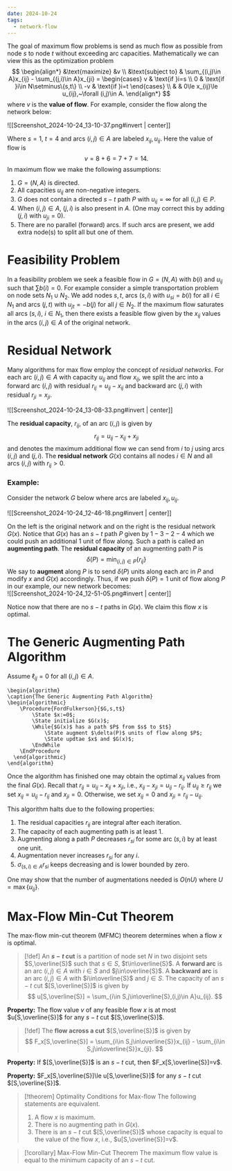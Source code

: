 ```yaml
---
date: 2024-10-24
tags:
  - network-flow
---
```

The goal of maximum flow problems is send as much flow as possible from node $s$ to node $t$ without exceeding arc capacities. Mathematically we can view this as the optimization problem
$$
\begin{align*}
	&\text{maximize} &v \\
	&\text{subject to} & \sum_{(i,j)\in A}x_{ij} - \sum_{(j,i)\in A}x_{ji} = \begin{cases}
		v & \text{if }i=s \\
		0 & \text{if }i\in N\setminus\{s,t\} \\
		-v & \text{if }i=t
\end{cases} \\
	& & 0\le x_{ij}\le u_{ij},~\forall (i,j)\in A.
\end{align*}
$$
where $v$ is the **value of flow**. For example, consider the flow along the network below:

![[Screenshot_2024-10-24_13-10-37.png#invert | center]]

Where $s=1$, $t=4$ and arcs $(i,j)\in A$ are labeled $x_{ij},u_{ij}$. Here the value of flow is 
$$
	v = 8+6 = 7+7 = 14.
$$
In maximum flow we make the following assumptions:
1. $G=(N,A)$ is directed.
2. All capacities $u_{ij}$ are non-negative integers.
3. $G$ does not contain a directed $s-t$ path $P$ with $u_{ij}=\infty$ for all $(i,j)\in P$.
4. When $(i,j)\in A$, $(j,i)$ is also present in $A$. (One may correct this by adding $(j,i)$ with $u_{ji}=0$).
5. There are no parallel (forward) arcs. If such arcs are present, we add extra node(s) to split all but one of them.

# Feasibility Problem

In a feasibility problem we seek a feasible flow in $G=(N,A)$ with $b(i)$ and $u_{ij}$ such that $\sum b(i)=0$. For example consider a simple transportation problem on node sets $N_1\cup N_2$. We add nodes $s,t$, arcs $(s,i)$ with $u_{si}=b(i)$ for all $i\in N_1$ and arcs $(j,t)$ with $u_{jt}=-b(j)$ for all $j\in N_2$. If the maximum flow saturates all arcs $(s,i)$, $i\in N_1$, then there exists a feasible flow given by the $x_{ij}$ values in the arcs $(i,j)\in A$ of the original network.

# Residual Network

Many algorithms for max flow employ the concept of *residual networks*. For each arc $(i,j)\in A$ with capacity $u_{ij}$ and flow $x_{ij}$, we split the arc into a forward arc $(i,j)$ with residual $r_{ij}=u_{ij}-x_{ij}$ and backward arc $(j,i)$ with residual $r_{ji}=x_{ji}$.

![[Screenshot_2024-10-24_13-08-33.png#invert | center]]

The **residual capacity**, $r_{ij}$, of an arc $(i,j)$ is given by
$$
	r_{ij} = u_{ij} - x_{ij} + x_{ji}
$$
and denotes the maximum additional flow we can send from $i$ to $j$ using arcs $(i,j)$ and $(j,i)$. The **residual network** $G(x)$ contains all nodes $i\in N$ and all arcs $(i,j)$ with $r_{ij}>0$.

### Example:
Consider the network $G$ below where arcs are labeled $x_{ij},u_{ij}$.

![[Screenshot_2024-10-24_12-46-18.png#invert | center]]

On the left is the original network and on the right is the residual network $G(x)$. Notice that $G(x)$ has an $s-t$ path $P$ given by $1-3-2-4$ which we could push an additional 1 unit of flow along. Such a path is called an **augmenting path**. The **residual capacity** of an augmenting path $P$ is
$$
	\delta(P) = \min_{(i,j)\in P}\{r_{ij}\}
$$
We say to **augment** along $P$ is to send $\delta(P)$ units along each arc in $P$ and modify $x$ and $G(x)$ accordingly. Thus, if we push $\delta(P)=1$ unit of flow along $P$ in our example, our new network becomes:
\
![[Screenshot_2024-10-24_12-51-05.png#invert | center]]


Notice now that there are no $s-t$ paths in $G(x)$. We claim this flow $x$ is optimal.

# The Generic Augmenting Path Algorithm

Assume $\ell_{ij}=0$ for all $(i,j)\in A$.

```pseudo
\begin{algorithm}
\caption{The Generic Augmenting Path Algorithm}
\begin{algorithmic}
	\Procedure{FordFulkerson}{$G,s,t$}
		\State $x:=0$;
		\State initialize $G(x)$;
		\While{$G(x)$ has a path $P$ from $s$ to $t$}
			\State augment $\delta(P)$ units of flow along $P$;
			\State updtae $x$ and $G(x)$;
		\EndWhile
	\EndProcedure
  \end{algorithmic}
\end{algorithm}
```

Once the algorithm has finished one may obtain the optimal $x_{ij}$ values from the final $G(x)$. Recall that $r_{ij}=u_{ij}-x_{ij}+x_{ji}$, i.e., $x_{ij}-x_{ji}=u_{ij}-r_{ij}$. If $u_{ij}\ge r_{ij}$ we set $x_{ij}=u_{ij}-r_{ij}$ and $x_{ji}=0$. Otherwise, we set $x_{ij}=0$ and $x_{ji}=r_{ij}-u_{ij}$.

This algorithm halts due to the following properties:
1. The residual capacities $r_{ij}$ are integral after each iteration.
2. The capacity of each augmenting path is at least 1.
3. Augmenting along a path $P$ decreases $r_{si}$ for some arc $(s,i)$ by at least one unit.
4. Augmentation never increases $r_{si}$ for any $i$.
5. $\sigma_{(s,i)\in A}r_{si}$ keeps decreasing and is lower bounded by zero.

One may show that the number of augmentations needed is $O(nU)$ where $U=\max\{u_{ij}\}$.

# Max-Flow Min-Cut Theorem

The max-flow min-cut theorem (MFMC) theorem determines when a flow $x$ is optimal.

> [!def] 
> An **$s-t$ cut** is a partition of node set $N$ in two disjoint sets $S,\overline{S}$ such that $s\in S$, $t\in\overline{S}$. A **forward arc** is an arc $(i,j)\in A$ with $i\in S$ and $j\in\overline{S}$. A **backward arc** is an arc $(i,j)\in A$ with $i\in\overline{S}$ and $j\in S$. The capacity of an $s-t$ cut $[S,\overline{S}]$ is given by
> $$
> 	u[S,\overline{S}] = \sum_{i\in S,j\in\overline{S},(i,j)\in A}u_{ij}.
> $$


**Property:** The flow value $v$ of any feasible flow $x$ is at most $u[S,\overline{S}]$ for any $s-t$ cut $[S,\overline{S}]$.


> [!def]
> The **flow across a cut** $[S,\overline{S}]$ is given by
> $$
> 	F_x[S,\overline{S}] = \sum_{i\in S,j\in\overline{S}}x_{ij} - \sum_{i\in S,j\in\overline{S}}x_{ji}.
> $$


**Property:** If $[S,\overline{S}]$ is an $s-t$ cut, then $F_x[S,\overline{S}]=v$.

**Property:** $F_x[S,\overline{S}]\le u[S,\overline{S}]$ for any $s-t$ cut $[S,\overline{S}]$.

> [!theorem] Optimality Conditions for Max-flow
> The following statements are equivalent.
> 1. A flow $x$ is maximum.
> 2. There is no augmenting path in $G(x)$.
> 3. There is an $s-t$ cut $[S,\overline{S}]$ whose capacity is equal to the value of the flow $x$, i.e., $u[S,\overline{S}]=v$.

> [!corollary] Max-Flow Min-Cut Theorem
> The maximum flow value is equal to the minimum capacity of an $s-t$ cut.



